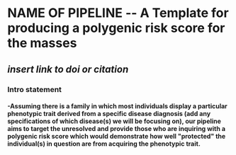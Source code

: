 # **NAME OF PIPELINE** -- A Template for producing a polygenic risk score for the masses
## *insert link to doi or citation*
###  Intro statement 
#### -Assuming there is a family in which most individuals display a particular phenotypic trait derived from a specific disease diagnosis (**add any specifications of which disease(s) we will be focusing on**), our pipeline aims to target the unresolved and provide those who are inquiring with a polygenic risk score which would demonstrate how well "protected" the individual(s) in question are from acquiring the phenotypic trait.
